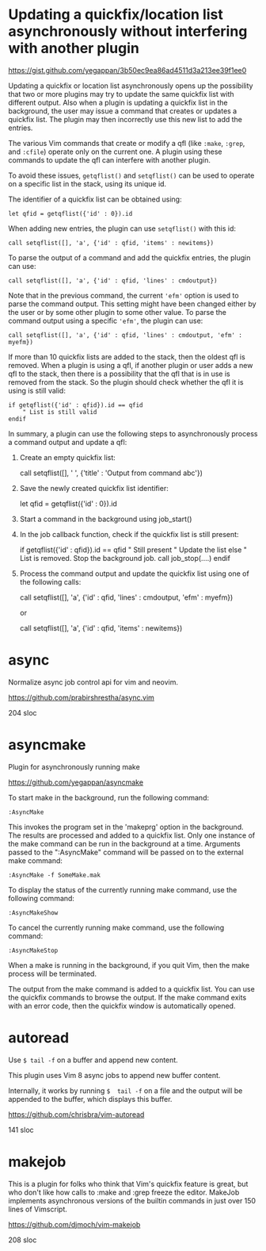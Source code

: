 # Updating a quickfix/location list asynchronously without interfering with another plugin

<https://gist.github.com/yegappan/3b50ec9ea86ad4511d3a213ee39f1ee0>

Updating a  quickfix or  location list asynchronously  opens up  the possibility
that two or more plugins may try to update the same quickfix list with different
output.
Also when a plugin  is updating a quickfix list in the  background, the user may
issue a command that creates or updates a quickfix list.
The plugin may then incorrectly use this new list to add the entries.

The various Vim commands that create or modify a qfl (like `:make`, `:grep`, and
`:cfile`) operate only on the current one.
A  plugin using  these commands  to update  the qfl  can interfere  with another
plugin.

To avoid these issues, `getqflist()` and `setqflist()` can be used to operate on
a specific list in the stack, using its unique id.

The identifier of a quickfix list can be obtained using:

    let qfid = getqflist({'id' : 0}).id

When adding new entries, the plugin can use `setqflist()` with this id:

    call setqflist([], 'a', {'id' : qfid, 'items' : newitems})

To parse the output of a command and add the quickfix entries, the plugin can use:

    call setqflist([], 'a', {'id' : qfid, 'lines' : cmdoutput})

Note that in the  previous command, the current `'efm'` option  is used to parse
the command output.
This setting might have been changed either  by the user or by some other plugin
to some other value.
To parse the command output using a specific `'efm'`, the plugin can use:

    call setqflist([], 'a', {'id' : qfid, 'lines' : cmdoutput, 'efm' : myefm})

If more than  10 quickfix lists are added  to the stack, then the  oldest qfl is
removed.
When a plugin  is using a qfl, if another  plugin or user adds a new  qfl to the
stack, then there is  a possibility that the qfl that is in  use is removed from
the stack.
So the plugin should check whether the qfl it is using is still valid:

    if getqflist({'id' : qfid}).id == qfid
        " List is still valid
    endif

In summary,  a plugin can  use the following  steps to asynchronously  process a
command output and update a qfl:

   1. Create an empty quickfix list:

        call setqflist([], ' ', {'title' : 'Output from command abc'})

   2. Save the newly created quickfix list identifier:

        let qfid = getqflist({'id' : 0}).id

   3. Start a command in the background using job_start()

   4. In the job callback function, check if the quickfix list is still present:

        if getqflist({'id' : qfid}).id == qfid
            " Still present
            " Update the list
        else
            " List is removed. Stop the background job.
            call job_stop(....)
        endif

   5. Process the command output and update the quickfix list using one of the
      following calls:

        call setqflist([], 'a', {'id' : qfid, 'lines' : cmdoutput, 'efm' : myefm})

      or

        call setqflist([], 'a', {'id' : qfid, 'items' : newitems})

##
# async

Normalize async job control api for vim and neovim.

<https://github.com/prabirshrestha/async.vim>

204 sloc

# asyncmake

Plugin for asynchronously running make

<https://github.com/yegappan/asyncmake>

To start make in the background, run the following command:

    :AsyncMake

This invokes the program set in the 'makeprg' option in the background.
The results are processed and added to a quickfix list.
Only one instance of the make command can be run in the background at a time.
Arguments passed to  the ":AsyncMake" command will be passed  on to the external
make command:

    :AsyncMake -f SomeMake.mak

To display the  status of the currently running make  command, use the following
command:

    :AsyncMakeShow

To cancel the currently running make command, use the following command:

    :AsyncMakeStop

When a make is running in the background, if you quit Vim, then the make process
will be terminated.

The output from the make command is added to a quickfix list.
You can use the quickfix commands to browse the output.
If  the make  command exits  with an  error code,  then the  quickfix window  is
automatically opened.

# autoread

Use `$ tail -f` on a buffer and append new content.

This plugin uses Vim 8 async jobs to append new buffer content.

Internally, it  works by running `$  tail -f` on a  file and the output  will be
appended to the buffer, which displays this buffer.

<https://github.com/chrisbra/vim-autoread>

141 sloc

# makejob

This is a plugin  for folks who think that Vim's quickfix  feature is great, but
who don't like how calls to :make and :grep freeze the editor.
MakeJob implements  asynchronous versions of  the builtin commands in  just over
150 lines of Vimscript.

<https://github.com/djmoch/vim-makejob>

208 sloc

